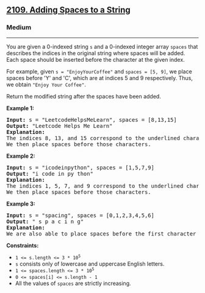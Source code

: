<h2><a href="https://leetcode.com/problems/adding-spaces-to-a-string/">2109. Adding Spaces to a String</a></h2>  
<h3>Medium</h3>  
<hr>  
<div>  
<p>You are given a 0-indexed string <code>s</code> and a 0-indexed integer array <code>spaces</code> that describes the indices in the original string where spaces will be added. Each space should be inserted before the character at the given index.</p>  

<p>For example, given <code>s = "EnjoyYourCoffee"</code> and <code>spaces = [5, 9]</code>, we place spaces before 'Y' and 'C', which are at indices 5 and 9 respectively. Thus, we obtain <code>"Enjoy Your Coffee"</code>.</p>  

<p>Return the modified string after the spaces have been added.</p>  

<p><strong>Example 1:</strong></p>  
<pre><strong>Input:</strong> s = "LeetcodeHelpsMeLearn", spaces = [8,13,15]  
<strong>Output:</strong> "Leetcode Helps Me Learn"  
<strong>Explanation:</strong>  
The indices 8, 13, and 15 correspond to the underlined characters in <code>"LeetcodeHelpsMeLearn"</code>.  
We then place spaces before those characters.  
</pre>  

<p><strong>Example 2:</strong></p>  
<pre><strong>Input:</strong> s = "icodeinpython", spaces = [1,5,7,9]  
<strong>Output:</strong> "i code in py thon"  
<strong>Explanation:</strong>  
The indices 1, 5, 7, and 9 correspond to the underlined characters in <code>"icodeinpython"</code>.  
We then place spaces before those characters.  
</pre>  

<p><strong>Example 3:</strong></p>  
<pre><strong>Input:</strong> s = "spacing", spaces = [0,1,2,3,4,5,6]  
<strong>Output:</strong> " s p a c i n g"  
<strong>Explanation:</strong>  
We are also able to place spaces before the first character of the string.  
</pre>  

<p><strong>Constraints:</strong></p>  
<ul>  
<li><code>1 <= s.length <= 3 * 10<sup>5</sup></code></li>  
<li><code>s</code> consists only of lowercase and uppercase English letters.</li>  
<li><code>1 <= spaces.length <= 3 * 10<sup>5</sup></code></li>  
<li><code>0 <= spaces[i] <= s.length - 1</code></li>  
<li>All the values of <code>spaces</code> are strictly increasing.</li>  
</ul>  
</div>  